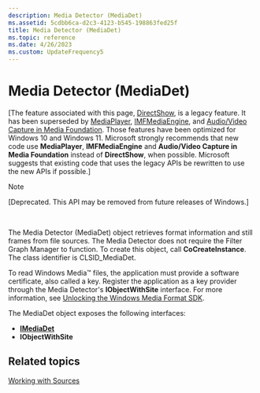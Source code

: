 ```yaml
---
description: Media Detector (MediaDet)
ms.assetid: 5cdbb6ca-d2c3-4123-b545-198863fed25f
title: Media Detector (MediaDet)
ms.topic: reference
ms.date: 4/26/2023
ms.custom: UpdateFrequency5
---
```


# Media Detector (MediaDet)

\[The feature associated with this page, [DirectShow](/windows/win32/directshow/directshow), is a legacy feature. It has been superseded by [MediaPlayer](/uwp/api/Windows.Media.Playback.MediaPlayer), [IMFMediaEngine](/windows/win32/api/mfmediaengine/nn-mfmediaengine-imfmediaengine), and [Audio/Video Capture in Media Foundation](/windows/win32/medfound/audio-video-capture-in-media-foundation). Those features have been optimized for Windows 10 and Windows 11. Microsoft strongly recommends that new code use **MediaPlayer**, **IMFMediaEngine** and **Audio/Video Capture in Media Foundation** instead of **DirectShow**, when possible. Microsoft suggests that existing code that uses the legacy APIs be rewritten to use the new APIs if possible.\]

> [!Note]  
> \[Deprecated. This API may be removed from future releases of Windows.\]

 

The Media Detector (MediaDet) object retrieves format information and still frames from file sources. The Media Detector does not require the Filter Graph Manager to function. To create this object, call **CoCreateInstance**. The class identifier is CLSID\_MediaDet.

To read Windows Media™ files, the application must provide a software certificate, also called a key. Register the application as a key provider through the Media Detector's **IObjectWithSite** interface. For more information, see [Unlocking the Windows Media Format SDK](unlocking-the-windows-media-format-sdk.md).

The MediaDet object exposes the following interfaces:

-   [**IMediaDet**](imediadet.md)
-   **IObjectWithSite**

## Related topics

<dl> <dt>

[Working with Sources](working-with-sources.md)
</dt> </dl>

 

 



